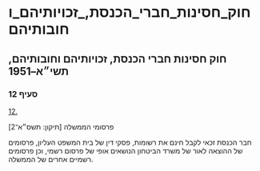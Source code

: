 # חוק_חסינות_חברי_הכנסת,_זכויותיהם_וחובותיהם

## חוק חסינות חברי הכנסת, זכויותיהם וחובותיהם, תשי״א–1951

### סעיף 12

[12.](https://he.wikisource.org/wiki/%D7%97%D7%95%D7%A7_%D7%97%D7%A1%D7%99%D7%A0%D7%95%D7%AA_%D7%97%D7%91%D7%A8%D7%99_%D7%94%D7%9B%D7%A0%D7%A1%D7%AA,_%D7%96%D7%9B%D7%95%D7%99%D7%95%D7%AA%D7%99%D7%94%D7%9D_%D7%95%D7%97%D7%95%D7%91%D7%95%D7%AA%D7%99%D7%94%D7%9D#%D7%A1%D7%A2%D7%99%D7%A3_12)

פרסומי הממשלה [תיקון: תשס״א־2]

חבר הכנסת זכאי לקבל חינם את רשומות, פסקי דין של בית המשפט העליון, פרסומים של ההוצאה לאור של משרד הביטחון הנושאים אופי של פרסום רשמי, וכן פרסומים רשמיים אחרים של הממשלה.
